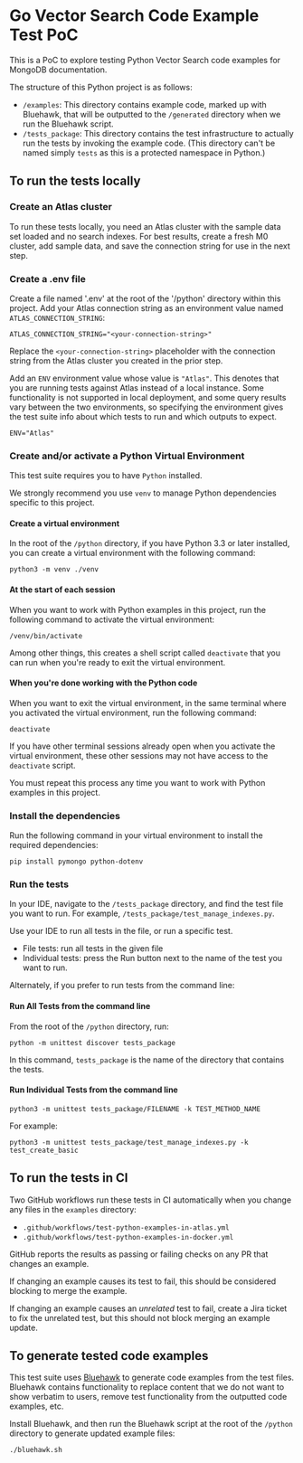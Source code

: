 # Go Vector Search Code Example Test PoC

This is a PoC to explore testing Python Vector Search code examples for MongoDB
documentation.

The structure of this Python project is as follows:

- `/examples`: This directory contains example code, marked up with Bluehawk,
  that will be outputted to the `/generated` directory when we run the Bluehawk
  script.
- `/tests_package`: This directory contains the test infrastructure to actually
  run the tests by invoking the example code. (This directory can't be named
  simply `tests` as this is a protected namespace in Python.)

## To run the tests locally

### Create an Atlas cluster

To run these tests locally, you need an Atlas cluster with the sample data set
loaded and no search indexes. For best results, create a fresh M0 cluster, add
sample data, and save the connection string for use in the next step.

### Create a .env file

Create a file named '.env' at the root of the '/python' directory within this
project. Add your Atlas connection string as an environment value named
`ATLAS_CONNECTION_STRING`:

```
ATLAS_CONNECTION_STRING="<your-connection-string>"
```

Replace the `<your-connection-string>` placeholder with the connection
string from the Atlas cluster you created in the prior step.

Add an `ENV` environment value whose value is `"Atlas"`. This denotes that
you are running tests against Atlas instead of a local instance. Some functionality
is not supported in local deployment, and some query results vary between the
two environments, so specifying the environment gives the test suite info about
which tests to run and which outputs to expect.

```
ENV="Atlas"
```

### Create and/or activate a Python Virtual Environment

This test suite requires you to have `Python` installed.

We strongly recommend you use `venv` to manage Python dependencies specific to
this project.

#### Create a virtual environment

In the root of the `/python` directory, if you have Python 3.3 or later
installed, you can create a virtual environment with the following command:

```
python3 -m venv ./venv
```

#### At the start of each session

When you want to work with Python examples in this project, run the
following command to activate the virtual environment:

```
/venv/bin/activate
```

Among other things, this creates a shell script called `deactivate` that you
can run when you're ready to exit the virtual environment.

#### When you're done working with the Python code

When you want to exit the virtual environment, in the same terminal where you
activated the virtual environment, run the following command:

```
deactivate
```

If you have other terminal sessions already open when you activate the virtual
environment, these other sessions may not have access to the `deactivate`
script.

You must repeat this process any time you want to work with Python examples
in this project.

### Install the dependencies

Run the following command in your virtual environment to install the required
dependencies:

```
pip install pymongo python-dotenv
```

### Run the tests

In your IDE, navigate to the `/tests_package` directory, and find the test file you want
to run. For example, `/tests_package/test_manage_indexes.py`.

Use your IDE to run all tests in the file, or run a specific test.

- File tests: run all tests in the given file
- Individual tests: press the Run button next to the name of the test you want to run.

Alternately, if you prefer to run tests from the command line:

#### Run All Tests from the command line

From the root of the `/python` directory, run:

```
python -m unittest discover tests_package
```

In this command, `tests_package` is the name of the directory that contains the tests.

#### Run Individual Tests from the command line

```
python3 -m unittest tests_package/FILENAME -k TEST_METHOD_NAME
```

For example:

```
python3 -m unittest tests_package/test_manage_indexes.py -k test_create_basic
```

## To run the tests in CI

Two GitHub workflows run these tests in CI automatically when you change any
files in the `examples` directory:

- `.github/workflows/test-python-examples-in-atlas.yml`
- `.github/workflows/test-python-examples-in-docker.yml`

GitHub reports the results as passing or failing checks on any PR that changes
an example.

If changing an example causes its test to fail, this should be considered
blocking to merge the example.

If changing an example causes an _unrelated_ test to fail, create a Jira ticket
to fix the unrelated test, but this should not block merging an example update.

## To generate tested code examples

This test suite uses [Bluehawk](https://github.com/mongodb-university/Bluehawk)
to generate code examples from the test files. Bluehawk contains functionality
to replace content that we do not want to show verbatim to users, remove test
functionality from the outputted code examples, etc.

Install Bluehawk, and then run the Bluehawk script at the root of the `/python`
directory to generate updated example files:

```
./bluehawk.sh
```

